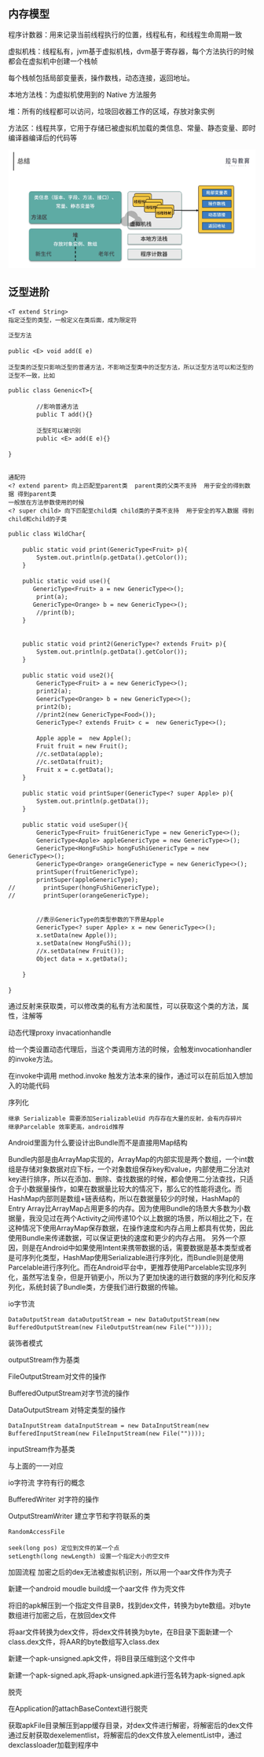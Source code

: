 ## 内存模型

程序计数器：用来记录当前线程执行的位置，线程私有，和线程生命周期一致

虚拟机栈：线程私有，jvm基于虚拟机栈，dvm基于寄存器，每个方法执行的时候都会在虚拟机中创建一个栈帧

每个栈帧包括局部变量表，操作数栈，动态连接，返回地址。

本地方法栈：为虚拟机使用到的 Native 方法服务

堆：所有的线程都可以访问，垃圾回收器工作的区域，存放对象实例

方法区：线程共享，它用于存储已被虚拟机加载的类信息、常量、静态变量、即时编译器编译后的代码等

![image-20201026173135257](image/image-20201026173135257.png)







## 泛型进阶

```
<T extend String>
指定泛型的类型，一般定义在类后面，成为限定符
```

```
泛型方法

public <E> void add(E e)

泛型类的泛型只影响泛型的普通方法，不影响泛型类中的泛型方法，所以泛型方法可以和泛型的泛型不一致，比如
```

```
public class Genenic<T>{

		//影响普通方法
		public T add(){}
		
		泛型E可以被识别
		public <E> add(E e){}

}


```



```
通配符
<? extend parent> 向上匹配至parent类  parent类的父类不支持  用于安全的得到数据 得到parent类
一般放在方法参数使用的时候 
<? super child> 向下匹配至child类 child类的子类不支持  用于安全的写入数据 得到child和child的子类

```



```
public class WildChar{

    public static void print(GenericType<Fruit> p){
        System.out.println(p.getData().getColor());
    }

    public static void use(){
       GenericType<Fruit> a = new GenericType<>();
        print(a);
       GenericType<Orange> b = new GenericType<>();
        //print(b);
    }


    public static void print2(GenericType<? extends Fruit> p){
        System.out.println(p.getData().getColor());
    }

    public static void use2(){
        GenericType<Fruit> a = new GenericType<>();
        print2(a);
        GenericType<Orange> b = new GenericType<>();
        print2(b);
        //print2(new GenericType<Food>());
        GenericType<? extends Fruit> c =  new GenericType<>();

        Apple apple =  new Apple();
        Fruit fruit = new Fruit();
        //c.setData(apple);
        //c.setData(fruit);
        Fruit x = c.getData();
    }

    public static void printSuper(GenericType<? super Apple> p){
        System.out.println(p.getData());
    }

    public static void useSuper(){
        GenericType<Fruit> fruitGenericType = new GenericType<>();
        GenericType<Apple> appleGenericType = new GenericType<>();
        GenericType<HongFuShi> hongFuShiGenericType = new GenericType<>();
        GenericType<Orange> orangeGenericType = new GenericType<>();
        printSuper(fruitGenericType);
        printSuper(appleGenericType);
//        printSuper(hongFuShiGenericType);
//        printSuper(orangeGenericType);


        //表示GenericType的类型参数的下界是Apple
        GenericType<? super Apple> x = new GenericType<>();
        x.setData(new Apple());
        x.setData(new HongFuShi());
        //x.setData(new Fruit());
        Object data = x.getData();

    }

}
```





通过反射来获取类，可以修改类的私有方法和属性，可以获取这个类的方法，属性，注解等

动态代理proxy invacationhandle

给一个类设置动态代理后，当这个类调用方法的时候，会触发invocationhandler的invoke方法。

在invoke中调用 method.invoke 触发方法本来的操作，通过可以在前后加入想加入的功能代码

序列化

```
继承 Serializable 需要添加SerializableUid 内存存在大量的反射，会有内存碎片
继承Parcelable 效率更高，android推荐

```

Android里面为什么要设计出Bundle而不是直接用Map结构

Bundle内部是由ArrayMap实现的，ArrayMap的内部实现是两个数组，一个int数组是存储对象数据对应下标，一个对象数组保存key和value，内部使用二分法对key进行排序，所以在添加、删除、查找数据的时候，都会使用二分法查找，只适合于小数据量操作，如果在数据量比较大的情况下，那么它的性能将退化。而HashMap内部则是数组+链表结构，所以在数据量较少的时候，HashMap的Entry Array比ArrayMap占用更多的内存。因为使用Bundle的场景大多数为小数据量，我没见过在两个Activity之间传递10个以上数据的场景，所以相比之下，在这种情况下使用ArrayMap保存数据，在操作速度和内存占用上都具有优势，因此使用Bundle来传递数据，可以保证更快的速度和更少的内存占用。
另外一个原因，则是在Android中如果使用Intent来携带数据的话，需要数据是基本类型或者是可序列化类型，HashMap使用Serializable进行序列化，而Bundle则是使用Parcelable进行序列化。而在Android平台中，更推荐使用Parcelable实现序列化，虽然写法复杂，但是开销更小，所以为了更加快速的进行数据的序列化和反序列化，系统封装了Bundle类，方便我们进行数据的传输。





io字节流

```
DataOutputStream dataOutputStream = new DataOutputStream(new BufferedOutputStream(new FileOutputStream(new File(""))));
```

装饰者模式

outputStream作为基类

FileOutputStream对文件的操作

BufferedOutputStream对字节流的操作

DataOutputStream 对特定类型的操作

```
DataInputStream dataInputStream = new DataInputStream(new BufferedInputStream(new FileInputStream(new File(""))));
```

inputStream作为基类

与上面的一一对应

io字符流 字符有行的概念

BufferedWriter 对字符的操作

OutputStreamWriter 建立字节和字符联系的类



```
RandomAccessFile

seek(long pos) 定位到文件的某一个点
setLength(long newLength) 设置一个指定大小的空文件
```



加固流程  加密之后的dex无法被虚拟机识别，所以用一个aar文件作为壳子

新建一个android moudle build成一个aar文件 作为壳文件

将旧的apk解压到一个指定文件目录B，找到dex文件，转换为byte数组。对byte数组进行加密之后，在放回dex文件

将aar文件转换为dex文件，将dex文件转换为byte，在B目录下面新建一个class.dex文件，将AAR的byte数组写入class.dex

新建一个apk-unsigned.apk文件，将B目录压缩到这个文件中

新建一个apk-signed.apk,将apk-unsigned.apk进行签名转为apk-signed.apk



脱壳

在Application的attachBaseContext进行脱壳

获取apkFile目录解压到app缓存目录，对dex文件进行解密，将解密后的dex文件通过反射获取dexelementlist，将解密后的dex文件放入elementList中，通过dexclassloader加载到程序中